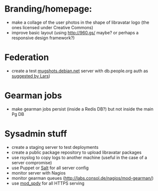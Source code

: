 # Branding/homepage:

* make a collage of the user photos in the shape of libravatar logo (the ones licensed under Creative Commons)
* improve basic layout (using http://960.gs/ maybe? or perhaps a responsive design framework?)

# Federation

* create a test [mugshots.debian.net](http://liw.iki.fi/liw/log/2006-11.html#20061127b) server with db.people.org auth as [suggested by Lars](http://www.mail-archive.com/debian-project@lists.debian.org/msg00572.html))

# Gearman jobs

* make gearman jobs persist (inside a Redis DB?) but not inside the main Pg DB

# Sysadmin stuff

* create a staging server to test deployments
* create a public package repository to upload libravatar packages
* use rsyslog to copy logs to another machine (useful in the case of a server compromise)
* use Puppet or [Salt](http://saltstack.org) for all server config
* monitor server with Nagios
* monitor gearman queues (http://labs.consol.de/nagios/mod-gearman/)
* use [mod_spdy](https://code.google.com/p/mod-spdy/) for all HTTPS serving
